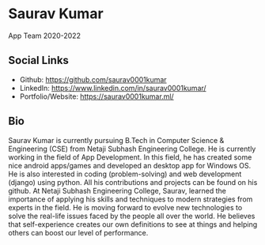 # Saurav Kumar

App Team 2020-2022

## Social Links

- Github: https://github.com/saurav0001kumar
- LinkedIn: https://www.linkedin.com/in/saurav0001kumar/
- Portfolio/Website: https://saurav0001kumar.ml/

## Bio

Saurav Kumar is currently pursuing B.Tech in Computer Science & Engineering (CSE) from Netaji Subhash Engineering College. He is currently working in the field of App Development. In this field, he has created some nice android apps/games and developed an desktop app for Windows OS. He is also interested in coding (problem-solving) and web development (django) using python. All his contributions and projects can be found on his github. At Netaji Subhash Engineering College, Saurav, learned the importance of applying his skills and techniques to modern strategies from experts in the field. He is moving forward to evolve new technologies to solve the real-life issues faced by the people all over the world. He believes that self-experience creates our own definitions to see at things and helping others can boost our level of performance.
